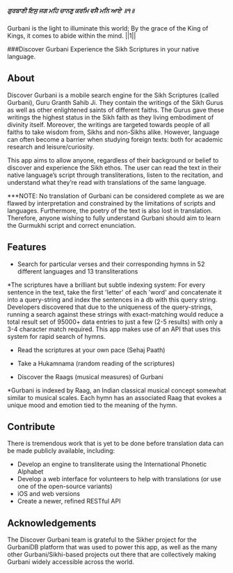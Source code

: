 ##### ਗੁਰਬਾਣੀ ਇਸੁ ਜਗ ਮਹਿ ਚਾਨਣੁ ਕਰਮਿ ਵਸੈ ਮਨਿ ਆਏ ॥੧॥
Gurbani is the light to illuminate this world; By the grace of the King of Kings, it comes to abide within the mind. ||1||

###Discover Gurbani
Experience the Sikh Scriptures in your native language.

About
-----

Discover Gurbani is a mobile search engine for the Sikh Scriptures (called Gurbani), Guru Granth Sahib Ji. They contain the writings of the Sikh Gurus as well as other enlightened saints of different faiths. The Gurus gave these writings the highest status in the Sikh faith as they living embodiment of divinity itself. Moreover, the writings are targeted towards people of all faiths to take wisdom from, Sikhs and non-Sikhs alike. However, language can often become a barrier when studying foreign texts: both for academic research and leisure/curiosity.

This app aims to allow anyone, regardless of their background or belief to discover and experience the Sikh ethos. The user can read the text in their native language’s script through transliterations, listen to the recitation, and understand what they’re read with translations of the same language.

***NOTE: No translation of Gurbani can be considered complete as we are flawed by interpretation and constrained by the limitations of scripts and languages. Furthermore, the poetry of the text is also lost in translation. Therefore, anyone wishing to fully understand Gurbani should aim to learn the Gurmukhi script and correct enunciation.



Features
--------

- Search for particular verses and their corresponding hymns in 52 different languages and 13 transliterations

*The scriptures have a brilliant but subtle indexing system: For every sentence in the text, take the first 'letter' of each 'word' and concatenate it into a query-string and index the sentences in a db with this query string. Developers discovered that due to the uniqueness of the query-strings, running a search against these strings with exact-matching would reduce a total result set of 95000+ data entries to just a few (2-5 results) with only a 3-4 character match required. This app makes use of an API that uses this system for rapid search of hymns.

- Read the scriptures at your own pace (Sehaj Paath)

- Take a Hukamnama (random reading of the scriptures)

- Discover the Raags (musical measures) of Gurbani

*Gurbani is indexed by Raag, an Indian classical musical concept somewhat similar to musical scales. Each hymn has an associated Raag that evokes a unique mood and emotion tied to the meaning of the hymn.


Contribute
----------

There is tremendous work that is yet to be done before translation data can be made publicly available, including:
- Develop an engine to transliterate using the International Phonetic Alphabet
- Develop a web interface for volunteers to help with translations (or use one of the open-source variants)
- iOS and web versions
- Create a newer, refined RESTful API

Acknowledgements
----------------

The Discover Gurbani team is grateful to the Sikher project for the GurbaniDB platform that was used to power this app, as well as the many other Gurbani/Sikhi-based projects out there that are collectively making Gurbani widely accessible across the world.
